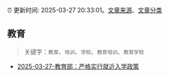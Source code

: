 :alarm_clock: 更新时间: 2025-03-27 20:33:01。[文章来源](/README.md)、[文章分类](/TAGS.md)

## 教育


> 关键字：`教育`、`培训`、`学校`、`教育培训`、`教育学校`



- [2025-03-27-教育部：严格实行就近入学政策](https://www.cls.cn/detail/1985293) 
